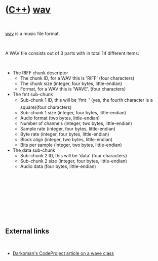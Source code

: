
 

 

 

 

 

([C++](Cpp.md)) [wav](CppWav.md)
==================================

 

[wav](CppWav.md) is a music file format.

 

A WAV file consists out of 3 parts with in total 14 different items:

 

-   The RIFF chunk descriptor
    -   The chunk ID, for a WAV this is 'RIFF' (four characters)
    -   The chunk size (integer, four bytes, little-endian)
    -   Format, for a WAV this is 'WAVE'. (four characters)
-   The fmt sub-chunk
    -   Sub-chunk 1 ID, this will be 'fmt  ' (yes, the fourth character
        is a square)(four characters)
    -   Sub-chunk 1 size (integer, four bytes, little-endian)
    -   Audio format (two bytes, little-endian)
    -   Number of channels (integer, two bytes, little-endian)
    -   Sample rate (integer, four bytes, little-endian)
    -   Byte rate (integer, four bytes, little-endian)
    -   Block align (integer, two bytes, little-endian)
    -   Bits per sample (integer, two bytes, little-endian)
-   The data sub-chunk
    -   Sub-chunk 2 ID, this will be 'data' (four characters)
    -   Sub-chunk 2 size (integer, four bytes, little-endian)
    -   Audio data (four bytes, little-endian)

 

 

 

 

 

External links
--------------

 

-   [Darkoman's CodeProject article on a wave
    class](http://www.codeproject.com/KB/audio-video/CWave.aspx)

 

 

 

 

 

 


